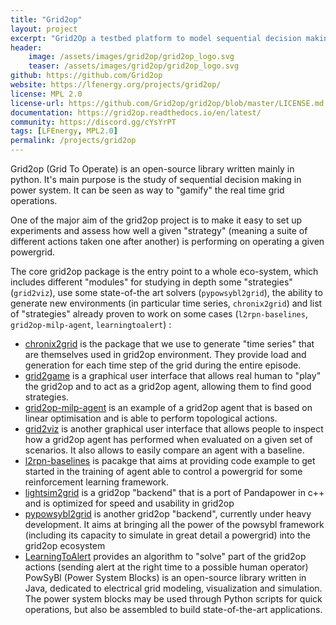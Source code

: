 ```yaml
---
title: "Grid2op"
layout: project
excerpt: "Grid2Op a testbed platform to model sequential decision making in power systems."
header:
    image: /assets/images/grid2op/grid2op_logo.svg
    teaser: /assets/images/grid2op/grid2op_logo.svg
github: https://github.com/Grid2op
website: https://lfenergy.org/projects/grid2op/
license: MPL 2.0
license-url: https://github.com/Grid2op/grid2op/blob/master/LICENSE.md
documentation: https://grid2op.readthedocs.io/en/latest/
community: https://discord.gg/cYsYrPT
tags: [LFEnergy, MPL2.0]
permalink: /projects/grid2op
---
```



Grid2op (Grid To Operate) is an open-source library written mainly in python. It's main purpose is the 
study of sequential decision making in power system. It can be seen as way to "gamify" the real time grid operations.

One of the major aim of the grid2op project is to make it easy to set up experiments and assess how well a given "strategy" (meaning a suite of different actions taken one after another) is performing on operating a given powergrid. 

The core grid2op package is the entry point to a whole eco-system, which includes different "modules" for studying in depth some "strategies" (`grid2viz`), use some state-of-the art solvers (`pypowsybl2grid`), the ability to generate new environments (in particular time series, `chronix2grid`) and list of "strategies" already proven to work on some cases (`l2rpn-baselines`, `grid2op-milp-agent`, `learningtoalert`) :

- [chronix2grid](https://github.com/Grid2op/chronix2grid) is the package that we use to generate "time series" that are themselves used in grid2op environment. They provide load and generation for each time step of the grid during the entire episode.
- [grid2game](https://github.com/Grid2op/grid2game) is a graphical user interface that allows real human to "play" the grid2op and to act as a grid2op agent, allowing them to find good strategies.
- [grid2op-milp-agent](https://github.com/Grid2op/grid2op-milp-agent) is an example of a grid2op agent that is based on linear optimisation and is able to perform topological actions.
- [grid2viz](https://github.com/Grid2op/grid2viz) is another graphical user interface that allows people to inspect how a grid2op agent has performed when evaluated on a given set of scenarios. It also allows to easily compare an agent with a baseline.
- [l2rpn-baselines](https://github.com/Grid2op/l2rpn-baselines) is pacakge that aims at providing code example to get started in the training of agent able to control a powergrid for some reinforcement learning framework.
- [lightsim2grid](https://github.com/Grid2op/lightsim2grid) is a grid2op "backend" that is a port of Pandapower in c++ and is optimized for speed and usability in grid2op
- [pypowsybl2grid](https://github.com/Grid2op/pypowsybl2grid) is another grid2op "backend", currently under heavy development. It aims at bringing all the power of the powsybl framework (including its capacity to simulate in great detail a powergrid) into the grid2op ecosystem
- [LearningToAlert](https://github.com/Grid2op/LearningToAlert) provides an algorithm to "solve" part of the grid2op actions (sending alert at the right time to a possible human operator)
PowSyBl (Power System Blocks) is an open-source library written in Java, dedicated to electrical grid modeling, visualization and simulation. The power system blocks may be used through Python scripts for quick operations, but also be assembled to build state-of-the-art applications.


